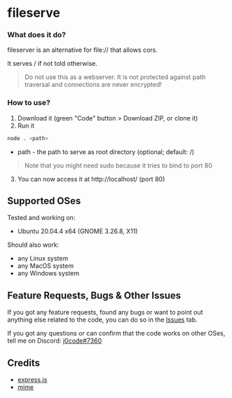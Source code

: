 # fileserve

### What does it do?
fileserver is an alternative for file:// that allows cors.

It serves / if not told otherwise.

> Do not use this as a webserver. It is not protected against path traversal and connections are never encrypted!

### How to use?
1. Download it (green "Code" button > Download ZIP, or clone it)
2. Run it
```sh
node . <path>
```
- path - the path to serve as root directory (optional; default: /)
> Note that you might need sudo because it tries to bind to port 80
3. You can now access it at http://localhost/ (port 80)

## Supported OSes
Tested and working on:
- Ubuntu 20.04.4 x64 (GNOME 3.26.8, X11)

Should also work:
- any Linux system
- any MacOS system
- any Windows system

## Feature Requests, Bugs & Other Issues
If you got any feature requests, found any bugs or want to point out anything else related to the code,
you can do so in the [Issues](https://github.com/j0code/fileserve/issues) tab.

If you got any questions or can confirm that the code works on other OSes, tell me on Discord: [j0code#7360](https://discord.com/users/418109742183874560)

## Credits
- [express.js](https://expressjs.com/)
- [mime](https://github.com/broofa/mime)
